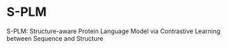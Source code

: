 # S-PLM
S-PLM: Structure-aware Protein Language Model via Contrastive Learning between Sequence and Structure
